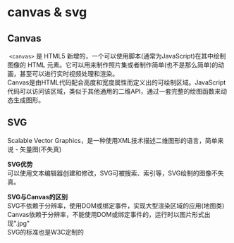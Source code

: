 # canvas & svg

## Canvas

​ `<canvas>` 是 HTML5 新增的，一个可以使用脚本\(通常为JavaScript\)在其中绘制图像的 HTML 元素。它可以用来制作照片集或者制作简单\(也不是那么简单\)的动画，甚至可以进行实时视频处理和渲染。  
Canvas是由HTML代码配合高度和宽度属性而定义出的可绘制区域。JavaScript代码可以访问该区域，类似于其他通用的二维API，通过一套完整的绘图函数来动态生成图形。

## SVG

Scalable Vector Graphics，是一种使用XML技术描述二维图形的语言，简单来说 - 矢量图\(不失真\)

**SVG优势**  
可以使用文本编辑器创建和修改，SVG可被搜索、索引等，SVG绘制的图像不失真。

**SVG与Canvas的区别**  
SVG不依赖于分辨率，使用DOM或绑定事件，实现大型渲染区域的应用\(地图类\)  
Canvas依赖于分辨率，不能使用DOM或绑定事件的，运行时以图片形式出现".jpg"  
SVG的标准也是W3C定制的

